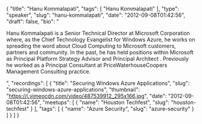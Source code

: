 {
  "title": "Hanu Kommalapati",
  "tags": [
    "Hanu Kommalapati"
  ],
  "type": "speaker",
  "slug": "hanu-kommalapati",
  "date": "2012-09-08T01:42:56",
  "draft": false,
  "bio": "<p>Hanu Kommalapati is a Senior Technical Director at Microsoft Corporation where, as the Chief Technology Evangelist for Windows Azure, he works on spreading the word about Cloud Computing to Microsoft customers, partners and community. In the past, he has held positions within Microsoft as Principal Platform Strategy Advisor and Principal Architect . Previously he worked as a Principal Consultant at PriceWaterhouseCoopers Management Consulting practice.</p>",
  "recordings": [
    {
      "title": "Securing Windows Azure Applications",
      "slug": "securing-windows-azure-applications",
      "thumbnail": "https://i.vimeocdn.com/video/487539912_295x166.jpg",
      "date": "2012-09-08T01:42:56",
      "meetups": [
        {
          "name": "Houston Techfest",
          "slug": "houston-techfest"
        }
      ],
      "tags": [
        {
          "name": "Azure Security",
          "slug": "azure-security"
        }
      ]
    }
  ]
}
